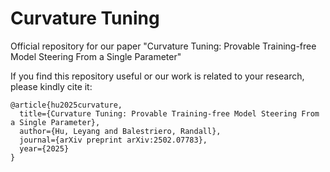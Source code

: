 # Curvature Tuning
Official repository for our paper "Curvature Tuning: Provable Training-free Model Steering From a Single Parameter"

If you find this repository useful or our work is related to your research, please kindly cite it:

```
@article{hu2025curvature,
  title={Curvature Tuning: Provable Training-free Model Steering From a Single Parameter},
  author={Hu, Leyang and Balestriero, Randall},
  journal={arXiv preprint arXiv:2502.07783},
  year={2025}
}
```
